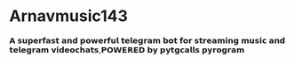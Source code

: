 # Arnavmusic143
𝗔 𝘀𝘂𝗽𝗲𝗿𝗳𝗮𝘀𝘁 𝗮𝗻𝗱 𝗽𝗼𝘄𝗲𝗿𝗳𝘂𝗹 𝘁𝗲𝗹𝗲𝗴𝗿𝗮𝗺 𝗯𝗼𝘁 𝗳𝗼𝗿 𝘀𝘁𝗿𝗲𝗮𝗺𝗶𝗻𝗴 𝗺𝘂𝘀𝗶𝗰 𝗮𝗻𝗱 𝘁𝗲𝗹𝗲𝗴𝗿𝗮𝗺 𝘃𝗶𝗱𝗲𝗼𝗰𝗵𝗮𝘁𝘀,𝗣𝗢𝗪𝗘𝗥𝗘𝗗 𝗯𝘆 𝗽𝘆𝘁𝗴𝗰𝗮𝗹𝗹𝘀 𝗽𝘆𝗿𝗼𝗴𝗿𝗮𝗺
